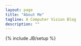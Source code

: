 ```yaml
---
layout: page
title: "About Me"
tagline: A Computer Vision Blog
description: ""
---
```

{% include JB/setup %}

<script type="text/javascript" src="http://www.douban.com/service/badge/HaiyangXu/?selection=latest&amp;picsize=small&amp;show=collection&amp;n=8&amp;hidelogo=on&amp;cat=book&amp;columns=4"></script>